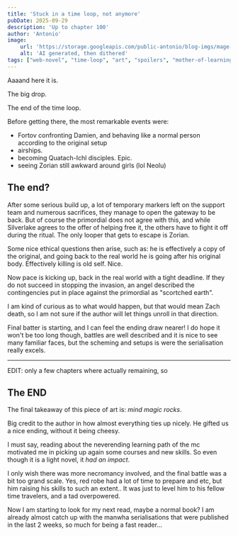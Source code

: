 ```yaml
---
title: 'Stuck in a time loop, not anymore'
pubDate: 2025-09-29
description: 'Up to chapter 100'
author: 'Antonio'
image:
    url: 'https://storage.googleapis.com/public-antonio/blog-imgs/mage-girl.jpg'
    alt: 'AI generated, then dithered'
tags: ["web-novel", "time-loop", "art", "spoilers", "mother-of-learning"]
---
```

Aaaand here it is. 

The big drop. 

The end of the time loop. 

Before getting there, the most remarkable events were:
 - Fortov confronting Damien, and behaving like a normal person according to the original setup
 - airships. 
 - becoming Quatach-Ichl disciples. Epic. 
 - seeing Zorian still awkward around girls (lol Neolu)

## The end? 

After some serious build up, a lot of temporary markers left on the support team and numerous sacrifices, they manage to open the gateway to be back. But of course the primordial does not agree with this, and while Silverlake agrees to the offer of helping free it, the others have to fight it off during the ritual. The only looper that gets to escape is Zorian. 

Some nice ethical questions then arise, such as: he is effectively a copy of the original, and going back to the real world he is going after his original body. Effectively killing is old self. Nice. 


Now pace is kicking up, back in the real world with a tight deadline. 
If they do not succeed in stopping the invasion, an angel described the contingencies put in place against the primordial as "scortched earth". 

I am kind of curious as to what would happen, but that would mean Zach death, so I am not sure if the author will let things unroll in that direction. 

Final batter is starting, and I can feel the ending draw nearer! I do hope it won't be too long though, battles are well described and it is nice to see many familiar faces, but the scheming and setups is were the serialisation really excels. 

---

EDIT: only a few chapters where actually remaining, so

## The END

The final takeaway of this piece of art is: *mind magic rocks*.

Big credit to the author in how almost everything ties up nicely. He gifted us a nice ending, without it being cheesy. 

I must say, reading about the neverending learning path of the mc motivated me in picking up again some courses and new skills. So even though it is a light novel, it _had an impact_. 

I only wish there was more necromancy involved, and the final battle was a bit too grand scale. Yes, red robe had a lot of time to prepare and etc, but him raising his skills to such an extent.. It was just to level him to his fellow time travelers, and a tad overpowered. 

Now I am starting to look for my next read, maybe a normal book? I am already almost catch up with the manwha serialisations that were published in the last 2 weeks, so much for being a fast reader...